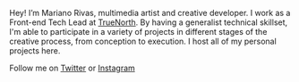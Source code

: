 Hey! I’m Mariano Rivas, multimedia artist and creative developer. I work as a Front-end Tech Lead at [TrueNorth](https://truenorth.co). By having a generalist technical skillset, I'm able to participate in a variety of projects in different stages of the creative process, from conception to execution. I host all of my personal projects here.

Follow me on [Twitter](https://twitter.com/colormono) or [Instagram](https://instagram.com/colormono)<!--  or [Behance](https://behance.com/colormono). -->

